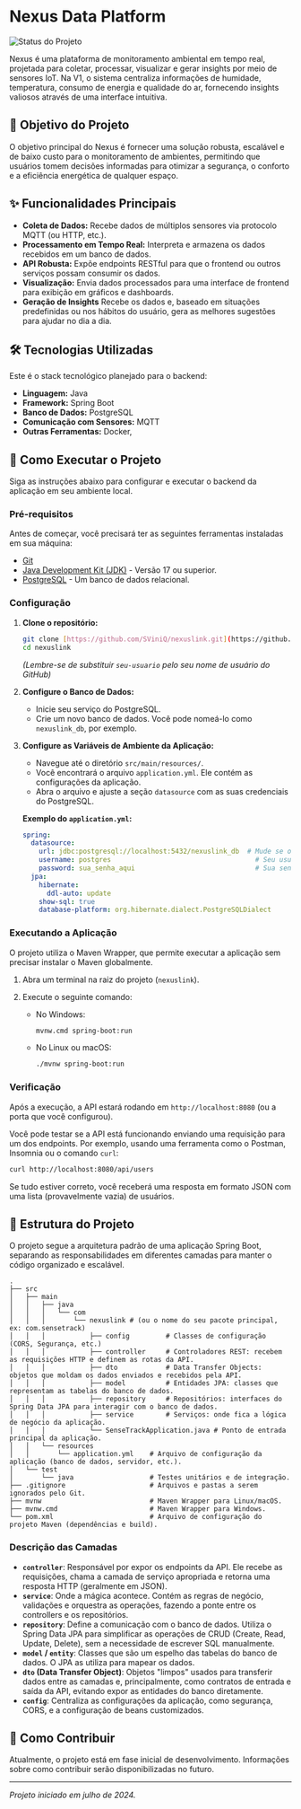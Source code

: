 # Nexus Data Platform

![Status do Projeto](https://img.shields.io/badge/status-em%20desenvolvimento-yellow)

Nexus é uma plataforma de monitoramento ambiental em tempo real, projetada para coletar, processar, visualizar e gerar insights por meio de sensores IoT. Na V1, o sistema centraliza informações de humidade, temperatura, consumo de energia e qualidade do ar, fornecendo insights valiosos através de uma interface intuitiva.

## 🎯 Objetivo do Projeto

O objetivo principal do Nexus é fornecer uma solução robusta, escalável e de baixo custo para o monitoramento de ambientes, permitindo que usuários tomem decisões informadas para otimizar a segurança, o conforto e a eficiência energética de qualquer espaço.

## ✨ Funcionalidades Principais

* **Coleta de Dados:** Recebe dados de múltiplos sensores via protocolo MQTT (ou HTTP, etc.).
* **Processamento em Tempo Real:** Interpreta e armazena os dados recebidos em um banco de dados.
* **API Robusta:** Expõe endpoints RESTful para que o frontend ou outros serviços possam consumir os dados.
* **Visualização:** Envia dados processados para uma interface de frontend para exibição em gráficos e dashboards.
* **Geração de Insights** Recebe os dados e, baseado em situações predefinidas ou nos hábitos do usuário, gera as melhores sugestões para ajudar no dia a dia.

## 🛠️ Tecnologias Utilizadas

Este é o stack tecnológico planejado para o backend:

* **Linguagem:** Java 
* **Framework:** Spring Boot
* **Banco de Dados:** PostgreSQL
* **Comunicação com Sensores:** MQTT
* **Outras Ferramentas:** Docker,

## 🚀 Como Executar o Projeto

Siga as instruções abaixo para configurar e executar o backend da aplicação em seu ambiente local.

### **Pré-requisitos**

Antes de começar, você precisará ter as seguintes ferramentas instaladas em sua máquina:
* [Git](https://git-scm.com)
* [Java Development Kit (JDK)](https://www.oracle.com/java/technologies/downloads/) - Versão 17 ou superior.
* [PostgreSQL](https://www.postgresql.org/download/) - Um banco de dados relacional.

### **Configuração**

1.  **Clone o repositório:**
    ```bash
    git clone [https://github.com/SViniQ/nexuslink.git](https://github.com/SViniQ/nexuslink.git)
    cd nexuslink
    ```
    *(Lembre-se de substituir `seu-usuario` pelo seu nome de usuário do GitHub)*

2.  **Configure o Banco de Dados:**
    * Inicie seu serviço do PostgreSQL.
    * Crie um novo banco de dados. Você pode nomeá-lo como `nexuslink_db`, por exemplo.

3.  **Configure as Variáveis de Ambiente da Aplicação:**
    * Navegue até o diretório `src/main/resources/`.
    * Você encontrará o arquivo `application.yml`. Ele contém as configurações da aplicação.
    * Abra o arquivo e ajuste a seção `datasource` com as suas credenciais do PostgreSQL.

    **Exemplo do `application.yml`:**
    ```yaml
    spring:
      datasource:
        url: jdbc:postgresql://localhost:5432/nexuslink_db  # Mude se o nome do seu banco for diferente
        username: postgres                                    # Seu usuário do PostgreSQL
        password: sua_senha_aqui                              # Sua senha do PostgreSQL
      jpa:
        hibernate:
          ddl-auto: update
        show-sql: true
        database-platform: org.hibernate.dialect.PostgreSQLDialect
    ```

### **Executando a Aplicação**

O projeto utiliza o Maven Wrapper, que permite executar a aplicação sem precisar instalar o Maven globalmente.

1.  Abra um terminal na raiz do projeto (`nexuslink`).
2.  Execute o seguinte comando:

    * No Windows:
        ```bash
        mvnw.cmd spring-boot:run
        ```
    * No Linux ou macOS:
        ```bash
        ./mvnw spring-boot:run
        ```

### **Verificação**

Após a execução, a API estará rodando em `http://localhost:8080` (ou a porta que você configurou).

Você pode testar se a API está funcionando enviando uma requisição para um dos endpoints. Por exemplo, usando uma ferramenta como o Postman, Insomnia ou o comando `curl`:

```bash
curl http://localhost:8080/api/users
```

Se tudo estiver correto, você receberá uma resposta em formato JSON com uma lista (provavelmente vazia) de usuários.

## 📝 Estrutura do Projeto

O projeto segue a arquitetura padrão de uma aplicação Spring Boot, separando as responsabilidades em diferentes camadas para manter o código organizado e escalável.

```
.
├── src
│   ├── main
│   │   ├── java
│   │   │   └── com
│   │   │       └── nexuslink # (ou o nome do seu pacote principal, ex: com.sensetrack)
│   │   │           ├── config         # Classes de configuração (CORS, Segurança, etc.)
│   │   │           ├── controller     # Controladores REST: recebem as requisições HTTP e definem as rotas da API.
│   │   │           ├── dto            # Data Transfer Objects: objetos que moldam os dados enviados e recebidos pela API.
│   │   │           ├── model          # Entidades JPA: classes que representam as tabelas do banco de dados.
│   │   │           ├── repository     # Repositórios: interfaces do Spring Data JPA para interagir com o banco de dados.
│   │   │           ├── service        # Serviços: onde fica a lógica de negócio da aplicação.
│   │   │           └── SenseTrackApplication.java # Ponto de entrada principal da aplicação.
│   │   └── resources
│   │       └── application.yml    # Arquivo de configuração da aplicação (banco de dados, servidor, etc.).
│   └── test
│       └── java                   # Testes unitários e de integração.
├── .gitignore                     # Arquivos e pastas a serem ignorados pelo Git.
├── mvnw                           # Maven Wrapper para Linux/macOS.
├── mvnw.cmd                       # Maven Wrapper para Windows.
└── pom.xml                        # Arquivo de configuração do projeto Maven (dependências e build).
```

### **Descrição das Camadas**

* **`controller`**: Responsável por expor os endpoints da API. Ele recebe as requisições, chama a camada de serviço apropriada e retorna uma resposta HTTP (geralmente em JSON).
* **`service`**: Onde a mágica acontece. Contém as regras de negócio, validações e orquestra as operações, fazendo a ponte entre os controllers e os repositórios.
* **`repository`**: Define a comunicação com o banco de dados. Utiliza o Spring Data JPA para simplificar as operações de CRUD (Create, Read, Update, Delete), sem a necessidade de escrever SQL manualmente.
* **`model` / `entity`**: Classes que são um espelho das tabelas do banco de dados. O JPA as utiliza para mapear os dados.
* **`dto` (Data Transfer Object)**: Objetos "limpos" usados para transferir dados entre as camadas e, principalmente, como contratos de entrada e saída da API, evitando expor as entidades do banco diretamente.
* **`config`**: Centraliza as configurações da aplicação, como segurança, CORS, e a configuração de beans customizados.

## 🤝 Como Contribuir

Atualmente, o projeto está em fase inicial de desenvolvimento. Informações sobre como contribuir serão disponibilizadas no futuro.

---

*Projeto iniciado em julho de 2024.*